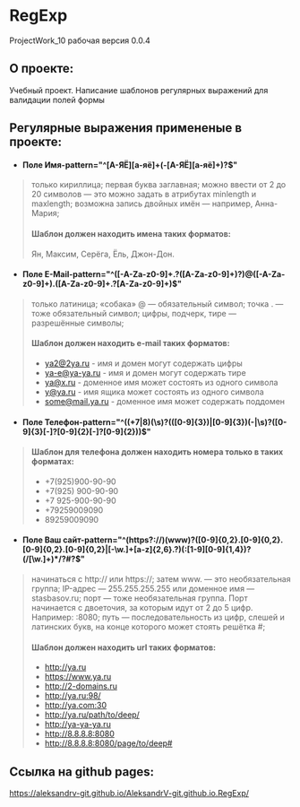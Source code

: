 # RegExp
ProjectWork_10
рабочая версия 0.0.4

## О проекте:
Учебный проект. Написание шаблонов регулярных выражений для валидации полей формы

## Регулярные выражения примененые в проекте:
- #### Поле Имя-pattern="^[А-ЯЁ][а-яё]+(-[А-ЯЁ][а-яё]+)?$"
> только кириллица;
> первая буква заглавная;
> можно ввести от 2 до 20 символов — это можно задать в атрибутах minlength и maxlength;
> возможна запись двойных имён — например, Анна-Мария;
> #### Шаблон должен находить имена таких форматов:
> Ян, Максим, Серёга, Ёль, Джон-Дон. 

- #### Поле E-Mail-pattern="^([-A-Za-z0-9]+\.?([A-Za-z0-9]+)?)@([-A-Za-z0-9]+)\.([A-Za-z0-9]+\.?[A-Za-z0-9]+)$"
> только латиница;
> «собака» @ — обязательный символ;
> точка . — тоже обязательный символ;
> цифры, подчерк, тире — разрешённые символы;
> #### Шаблон должен находить e-mail таких форматов:
> - ya2@2ya.ru - имя и домен могут содержать цифры
> - ya-e@ya-ya.ru - имя и домен могут содержать тире
> - ya@x.ru - доменное имя может состоять из одного символа
> - y@ya.ru - имя ящика может состоять из одного символа
> - some@mail.ya.ru - доменное имя может содержать поддомен

- #### Поле Телефон-pattern="^((\+7|8)(\s)?(\([0-9]{3}\)|[0-9]{3})(-|\s)?([0-9]{3}[-]?[0-9]{2}[-]?[0-9]{2}))$"
> #### Шаблон для телефона должен находить номера только в таких форматах:
> - +7(925)900-90-90
> - +7(925) 900-90-90
> - +7 925-900-90-90
> - +79259009090
> - 89259009090 

- #### Поле Ваш сайт-pattern="^(https?:\/\/)(www)?([0-9]{0,2}\.[0-9]{0,2}\.[0-9]{0,2}\.[0-9]{0,2}|[-\w\.]+[a-z]{2,6}\.?)(:[1-9][0-9]{1,4})?(\/[\w\.]+)*\/?#?$"
> начинаться с http:// или https://;
> затем www. — это необязательная группа;
> IP-адрес — 255.255.255.255 или доменное имя — stasbasov.ru;
> порт — тоже необязательная группа. Порт начинается с двоеточия, за которым идут от 2 до 5 цифр. Например: :8080;
> путь — последовательность из цифр, слешей и латинских букв, на конце которого может стоять решётка #;
> #### Шаблон должен находить url таких форматов:
> - http://ya.ru
> - https://www.ya.ru
> - http://2-domains.ru
> - http://ya.ru:98/
> - http://ya.com:30
> - http://ya.ru/path/to/deep/
> - http://ya-ya-ya.ru
> - http://8.8.8.8:8080
> - http://8.8.8.8:8080/page/to/deep# 

## Ссылка на github pages:
<https://aleksandrv-git.github.io/AleksandrV-git.github.io.RegExp/>
